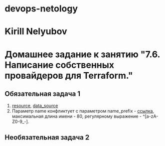 # devops-netology

# Kirill Nelyubov

# Домашнее задание к занятию "7.6. Написание собственных провайдеров для Terraform."


## Обязательная задача 1
1. [resource](https://github.com/hashicorp/terraform-provider-aws/blob/main/internal/provider/provider.go#L420), [data_source](https://github.com/hashicorp/terraform-provider-aws/blob/main/internal/provider/provider.go#L898)
2. Параметр name конфликтует с параметром name_prefix - [ссылка](), максимальная длина имени - 80, регулярному выражение - ^[a-zA-Z0-9_-].
 
## Необязательная задача 2
